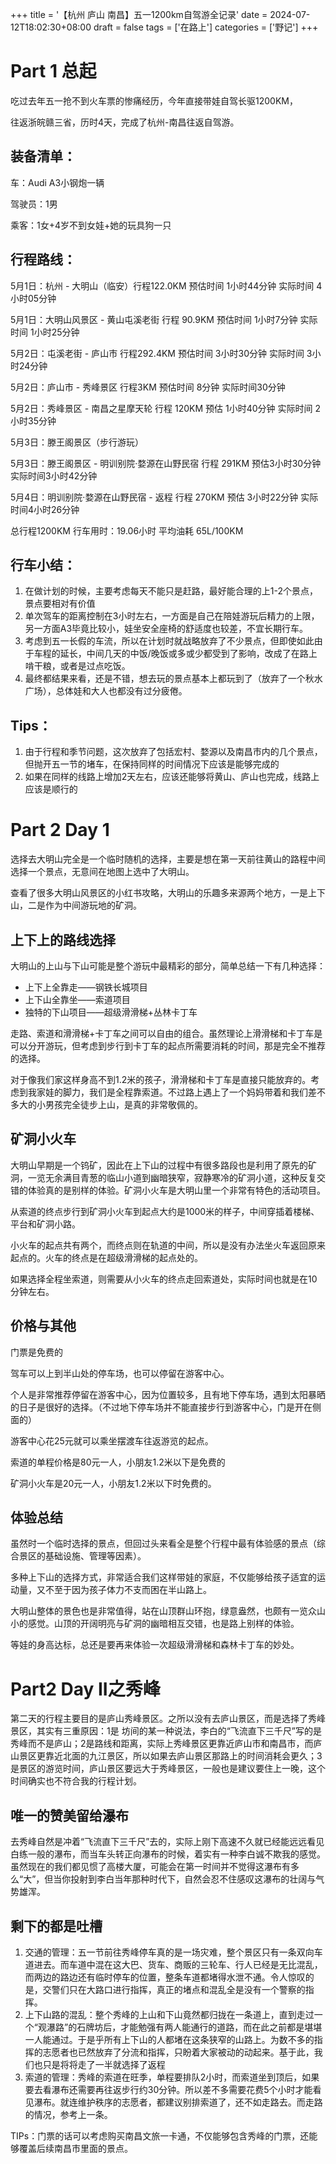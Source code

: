 +++
title = '【杭州 庐山 南昌】五一1200km自驾游全记录'
date = 2024-07-12T18:02:30+08:00
draft = false
tags = ['在路上']
categories = ['野记']
+++

# Part 1 总起

吃过去年五一抢不到火车票的惨痛经历，今年直接带娃自驾长驱1200KM，

往返浙皖赣三省，历时4天，完成了杭州-南昌往返自驾游。

## 装备清单：

车：Audi A3小钢炮一辆

驾驶员：1男

乘客：1女+4岁不到女娃+她的玩具狗一只

## 行程路线：

5月1日：杭州 - 大明山（临安）行程122.0KM 预估时间 1小时44分钟 实际时间 4小时05分钟

5月1日：大明山风景区 - 黄山屯溪老街 行程 90.9KM 预估时间 1小时7分钟 实际时间 1小时25分钟

5月2日：屯溪老街 - 庐山市 行程292.4KM 预估时间 3小时30分钟 实际时间 3小时24分钟

5月2日：庐山市 - 秀峰景区 行程3KM 预估时间 8分钟 实际时间30分钟

5月2日：秀峰景区 - 南昌之星摩天轮 行程 120KM 预估 1小时40分钟 实际时间 2小时35分钟

5月3日：滕王阁景区（步行游玩）

5月3日：滕王阁景区 - 明训别院·婺源在山野民宿 行程 291KM 预估3小时30分钟 实际时间3小时42分钟

5月4日：明训别院·婺源在山野民宿 - 返程 行程 270KM 预估 3小时22分钟 实际时间4小时26分钟

总行程1200KM 行车用时：19.06小时 平均油耗 65L/100KM

## 行车小结：

1. 在做计划的时候，主要考虑每天不能只是赶路，最好能合理的上1-2个景点，景点要相对有价值
2. 单次驾车的距离控制在3小时左右，一方面是自己在陪娃游玩后精力的上限，另一方面A3毕竟比较小，娃坐安全座椅的舒适度也较差，不宜长期行车。
3. 考虑到五一长假的车流，所以在计划时就战略放弃了不少景点，但即使如此由于车程的延长，中间几天的中饭/晚饭或多或少都受到了影响，改成了在路上啃干粮，或者是过点吃饭。
4. 最终都结果来看，还是不错，想去玩的景点基本上都玩到了（放弃了一个秋水广场），总体娃和大人也都没有过分疲倦。

## Tips：

1. 由于行程和季节问题，这次放弃了包括宏村、婺源以及南昌市内的几个景点，但抛开五一节的堵车，在保持同样的时间情况下应该是能够完成的
2. 如果在同样的线路上增加2天左右，应该还能够将黄山、庐山也完成，线路上应该是顺行的

# Part 2 Day 1

选择去大明山完全是一个临时随机的选择，主要是想在第一天前往黄山的路程中间选择一个景点，无意间在地图上选中了大明山。

查看了很多大明山风景区的小红书攻略，大明山的乐趣多来源两个地方，一是上下山，二是作为中间游玩地的矿洞。

## 上下上的路线选择

大明山的上山与下山可能是整个游玩中最精彩的部分，简单总结一下有几种选择：

* 上下上全靠走——钢铁长城项目
* 上下山全靠坐——索道项目
* 独特的下山项目——超级滑滑梯+丛林卡丁车

走路、索道和滑滑梯+卡丁车之间可以自由的组合。虽然理论上滑滑梯和卡丁车是可以分开游玩，但考虑到步行到卡丁车的起点所需要消耗的时间，那是完全不推荐的选择。

对于像我们家这样身高不到1.2米的孩子，滑滑梯和卡丁车是直接只能放弃的。考虑到我家娃的脚力，我们是全程靠索道。不过路上遇上了一个妈妈带着和我们差不多大的小男孩完全徒步上山，是真的非常敬佩的。

## 矿洞小火车

大明山早期是一个钨矿，因此在上下山的过程中有很多路段也是利用了原先的矿洞，一览无余满目青葱的临山小道到幽暗狭窄，寂静寒冷的矿洞小道，这种反复交错的体验真的是别样的体验。矿洞小火车是大明山里一个非常有特色的活动项目。

从索道的终点步行到矿洞小火车到起点大约是1000米的样子，中间穿插着楼梯、平台和矿洞小路。

小火车的起点共有两个，而终点则在轨道的中间，所以是没有办法坐火车返回原来起点的。火车的终点是在超级滑滑梯的起点处的。

如果选择全程坐索道，则需要从小火车的终点走回索道处，实际时间也就是在10分钟左右。

## 价格与其他

门票是免费的

驾车可以上到半山处的停车场，也可以停留在游客中心。

个人是非常推荐停留在游客中心，因为位置较多，且有地下停车场，遇到太阳暴晒的日子是很好的选择。（不过地下停车场并不能直接步行到游客中心，门是开在侧面的）

游客中心花25元就可以乘坐摆渡车往返游览的起点。

索道的单程价格是80元一人，小朋友1.2米以下是免费的

矿洞小火车是20元一人，小朋友1.2米以下时免费的。

## 体验总结

虽然时一个临时选择的景点，但回过头来看全是整个行程中最有体验感的景点（综合景区的基础设施、管理等因素）。

多种上下山的选择方式，非常适合我们这样带娃的家庭，不仅能够给孩子适宜的运动量，又不至于因为孩子体力不支而困在半山路上。

大明山整体的景色也是非常值得，站在山顶群山环抱，绿意盎然，也颇有一览众山小的感觉。山顶的开阔明亮与矿洞的幽暗相互交错，也是路上别样的体验。

等娃的身高达标，总还是要再来体验一次超级滑滑梯和森林卡丁车的妙处。



# Part2 Day II之秀峰

第二天的行程主要目的是庐山秀峰景区。之所以没有去庐山景区，而是选择了秀峰景区，其实有三重原因：1是 坊间的某一种说法，李白的“飞流直下三千尺”写的是秀峰而不是庐山；2是路线和距离，实际上秀峰景区更靠近庐山市和南昌市，而庐山景区更靠近北面的九江景区，所以如果去庐山景区那路上的时间消耗会更久；3是景区的游览时间，庐山景区要远大于秀峰景区，一般也是建议要住上一晚，这个时间确实也不符合我的行程计划。

## 唯一的赞美留给瀑布

去秀峰自然是冲着“飞流直下三千尺”去的，实际上刚下高速不久就已经能远远看见白练一般的瀑布，而当车头转正向瀑布的时候，着实有一种李白诚不欺我的感觉。虽然现在的我们都见惯了高楼大厦，可能会在第一时间并不觉得这瀑布有多么“大”，但当你投射到李白当年那种时代下，自然会忍不住感叹这瀑布的壮阔与气势雄浑。

## 剩下的都是吐槽

1. 交通的管理：五一节前往秀峰停车真的是一场灾难，整个景区只有一条双向车道进去。而车道中混在这大巴、货车、商贩的三轮车、行人已经是无比混乱，而两边的路边还有临时停车的位置，整条车道都堵得水泄不通。令人惊叹的是，交警们只在大路口进行指挥，真正的堵点和混乱全是没有一个警察的指挥。
2. 上下山路的混乱：整个秀峰的上山和下山竟然都归拢在一条道上，直到走过一个“观瀑路”的石牌坊后，才能勉强有两人能通行的道路，而在此之前都是堪堪一人能通过。于是乎所有上下山的人都堵在这条狭窄的山路上。为数不多的指挥的志愿者也已然放弃了分流和指挥，只盼着大家被动的动起来。基于此，我们也只是将将走了一半就选择了返程
3. 索道的管理：秀峰的索道在旺季，单程要排队2小时，而索道坐到顶后，如果要去看瀑布还需要再往返步行约30分钟。所以差不多需要花费5个小时才能看见瀑布。就连维护秩序的志愿者，都建议别排索道了，还不如走路去。而走路的情况，参考上一条。

TIPs：门票的话可以考虑购买南昌文旅一卡通，不仅能够包含秀峰的门票，还能够覆盖后续南昌市里面的景点。
